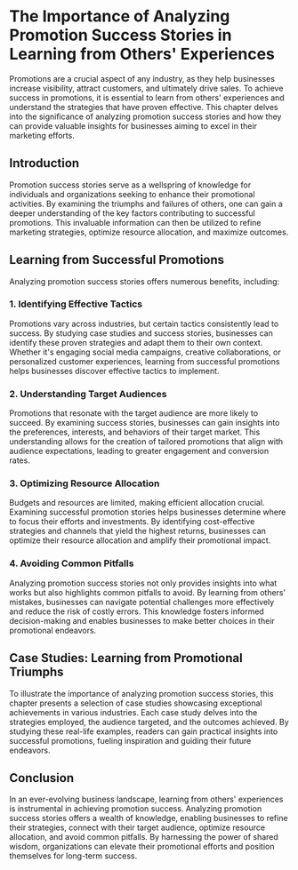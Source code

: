 The Importance of Analyzing Promotion Success Stories in Learning from Others' Experiences
===================================================================================================

Promotions are a crucial aspect of any industry, as they help businesses increase visibility, attract customers, and ultimately drive sales. To achieve success in promotions, it is essential to learn from others' experiences and understand the strategies that have proven effective. This chapter delves into the significance of analyzing promotion success stories and how they can provide valuable insights for businesses aiming to excel in their marketing efforts.

Introduction
------------

Promotion success stories serve as a wellspring of knowledge for individuals and organizations seeking to enhance their promotional activities. By examining the triumphs and failures of others, one can gain a deeper understanding of the key factors contributing to successful promotions. This invaluable information can then be utilized to refine marketing strategies, optimize resource allocation, and maximize outcomes.

Learning from Successful Promotions
-----------------------------------

Analyzing promotion success stories offers numerous benefits, including:

### 1. Identifying Effective Tactics

Promotions vary across industries, but certain tactics consistently lead to success. By studying case studies and success stories, businesses can identify these proven strategies and adapt them to their own context. Whether it's engaging social media campaigns, creative collaborations, or personalized customer experiences, learning from successful promotions helps businesses discover effective tactics to implement.

### 2. Understanding Target Audiences

Promotions that resonate with the target audience are more likely to succeed. By examining success stories, businesses can gain insights into the preferences, interests, and behaviors of their target market. This understanding allows for the creation of tailored promotions that align with audience expectations, leading to greater engagement and conversion rates.

### 3. Optimizing Resource Allocation

Budgets and resources are limited, making efficient allocation crucial. Examining successful promotion stories helps businesses determine where to focus their efforts and investments. By identifying cost-effective strategies and channels that yield the highest returns, businesses can optimize their resource allocation and amplify their promotional impact.

### 4. Avoiding Common Pitfalls

Analyzing promotion success stories not only provides insights into what works but also highlights common pitfalls to avoid. By learning from others' mistakes, businesses can navigate potential challenges more effectively and reduce the risk of costly errors. This knowledge fosters informed decision-making and enables businesses to make better choices in their promotional endeavors.

Case Studies: Learning from Promotional Triumphs
------------------------------------------------

To illustrate the importance of analyzing promotion success stories, this chapter presents a selection of case studies showcasing exceptional achievements in various industries. Each case study delves into the strategies employed, the audience targeted, and the outcomes achieved. By studying these real-life examples, readers can gain practical insights into successful promotions, fueling inspiration and guiding their future endeavors.

Conclusion
----------

In an ever-evolving business landscape, learning from others' experiences is instrumental in achieving promotion success. Analyzing promotion success stories offers a wealth of knowledge, enabling businesses to refine their strategies, connect with their target audience, optimize resource allocation, and avoid common pitfalls. By harnessing the power of shared wisdom, organizations can elevate their promotional efforts and position themselves for long-term success.
